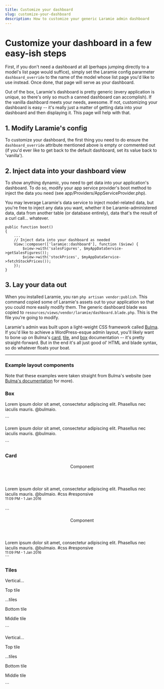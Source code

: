 ```yaml
---
title: Customize your dashboard
slug: customize-your-dashboard
description: How to customize your generic Laramie admin dashboard
---
```


# Customize your dashboard <span class="subtitle">in a few easy-ish steps</span>

First, if you don't need a dashboard at all (perhaps jumping directly to a model's list page would suffice), simply set the Laramie config pararmeter `dashboard_override` to the name of the model whose list page you'd like to use instead. Once done, that page will serve as your dashboard.

Out of the box, Laramie's dashboard is pretty generic (every application is unique, so there's only so much a canned dashboard can accomplish). If the vanilla dashboard meets your needs, awesome. If not, customizing your dashboard is easy -- it's really just a matter of getting data into your dashboard and then displaying it. This page will help with that.

## 1. Modify Laramie's config
To customize your dashboard, the first thing you need to do ensure the `dashboard_override` attribute mentioned above is empty or commented out (if you'd ever like to get back to the default dashboard, set its value back to 'vanilla').

## 2. Inject data into your dashboard view

To show anything dynamic, you need to get data into your application's dashboard. To do so, modify your app service provider's boot method to inject the data you need (see app/Providers/AppServiceProvider.php).

You may leverage Laramie's data service to inject model-related data, but you're free to inject any data you want, whether it be Laramie-administered data, data from another table (or database entirely), data that's the result of a curl call... whatever.

```
public function boot()
{
    ...
    // Inject data into your dashboard as needed
    View::composer(['laramie::dashboard'], function ($view) {
        $view->with('salesFigures', $myAppDataService->getSalesFigures());
        $view->with('stockPrices', $myAppDataService->fetchStockPrices());
    });
}
```

## 3. Lay your data out

When you installed Laramie, you ran `php artisan vendor:publish`. This command copied some of Laramie's assets out to your application so that you could more easily modify them. The generic dashboard blade was copied to `resources/views/vendor/laramie/dashboard.blade.php`. This is the file you're going to modify.

Laramie's admin was built upon a light-weight CSS framework called [Bulma](http://bulma.io/). If you'd like to achieve a WordPress-esque admin layout, you'll likely want to bone up on Bulma's [card](http://bulma.io/documentation/components/card/), [tile](http://bulma.io/documentation/layout/tiles/), and [box](http://bulma.io/documentation/elements/box/) documentation -- it's pretty straight-forward. But in the end it's all just good ol' HTML and blade syntax, so do whatever floats your boat.

-----

### Example layout components

Note that these examples were taken straight from Bulma's website (see [Bulma's documentation](http://bulma.io/) for more).

### Box
<div class="box">
    <p>Lorem ipsum dolor sit amet, consectetur adipiscing elit. Phasellus nec iaculis mauris. <a>@bulmaio</a>.</p>
</div>
```
<div class="box">
    <p>Lorem ipsum dolor sit amet, consectetur adipiscing elit. Phasellus nec iaculis mauris. <a>@bulmaio</a>.</p>
</div>
```

### Card
<div class="card" style="margin-bottom: 1.5rem">
    <header class="card-header">
        <p class="card-header-title">
            Component
        </p><a class="card-header-icon"><span class="icon"><i class="fa fa-angle-down"></i></span></a>
    </header>
    <div class="card-content">
        <div class="content">
            Lorem ipsum dolor sit amet, consectetur adipiscing elit. Phasellus nec iaculis mauris. <a>@bulmaio</a>.
            <a>#css</a> <a>#responsive</a><br>
            <small>11:09 PM - 1 Jan 2016</small>
        </div>
    </div>
</div>
```
<div class="card">
    <header class="card-header">
        <p class="card-header-title">
            Component
        </p><a class="card-header-icon"><span class="icon"><i class="fa fa-angle-down"></i></span></a>
    </header>
    <div class="card-content">
        <div class="content">
            Lorem ipsum dolor sit amet, consectetur adipiscing elit. Phasellus nec iaculis mauris. <a>@bulmaio</a>.
            <a>#css</a> <a>#responsive</a><br>
            <small>11:09 PM - 1 Jan 2016</small>
        </div>
    </div>
</div>
```

### Tiles
<div class="tile is-ancestor">
    <div class="tile is-vertical">
        <div class="tile">
            <div class="tile is-parent is-vertical">
                <article class="tile is-child notification is-primary">
                    <p class="title">Vertical...</p>
                    <p class="subtitle">Top tile</p>
                </article>
                <article class="tile is-child notification is-warning">
                    <p class="title">...tiles</p>
                    <p class="subtitle">Bottom tile</p>
                </article>
            </div>
            <div class="tile is-parent">
                <article class="tile is-child notification is-info">
                    <p class="title">Middle tile</p>
                </article>
            </div>
        </div>
    </div>
</div>
```
<div class="tile is-ancestor">
    <div class="tile is-vertical">
        <div class="tile">
            <div class="tile is-parent is-vertical">
                <article class="tile is-child notification is-primary">
                    <p class="title">Vertical...</p>
                    <p class="subtitle">Top tile</p>
                </article>
                <article class="tile is-child notification is-warning">
                    <p class="title">...tiles</p>
                    <p class="subtitle">Bottom tile</p>
                </article>
            </div>
            <div class="tile is-parent">
                <article class="tile is-child notification is-info">
                    <p class="title">Middle tile</p>
                </article>
            </div>
        </div>
    </div>
</div>
```
